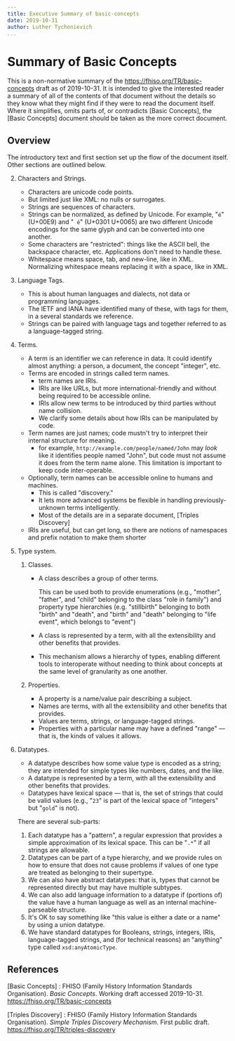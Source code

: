 ```yaml
---
title: Executive Summary of basic-concepts
date: 2019-10-31
author: Luther Tychonievich
...
```


# Summary of Basic Concepts

This is a non-normative summary of the <https://fhiso.org/TR/basic-concepts> draft as of 2019-10-31.
It is intended to give the interested reader a summary of all of the contents of that document without the details so they know what they might find if they were to read the document itself.
Where it simplifies, omits parts of, or contradicts [Basic Concepts], the [Basic Concepts] document should be taken as the more correct document.

## Overview

The introductory text and first section set up the flow of the document itself. Other sections are outlined below.

2. Characters and Strings. 
    
    - Characters are unicode code points.
    - But limited just like XML: no nulls or surrogates.
    - Strings are sequences of characters.
    - Strings can be normalized, as defined by Unicode.
        For example, "`é`" (U+00E9) and "` ́e`" (U+0301 U+0065) are two different Unicode encodings for the same glyph
        and can be converted into one another.
    - Some characters are "restricted": things like the ASCII bell, the backspace character, etc.
        Applications don't need to handle these.
    - Whitespace means space, tab, and new-line, like in XML.
        Normalizing whitespace means replacing it with a space, like in XML.

3. Language Tags.
    
    - This is about human languages and dialects, not data or programming languages.
    - The IETF and IANA have identified many of these, with tags for them, in a several standards we reference.
    - Strings can be paired with language tags and together referred to as a language-tagged string.

4. Terms.

    - A term is an identifier we can reference in data.
        It could identify almost anything: a person, a document, the concept "integer", etc.
    - Terms are encoded in strings called term names.
        - term names are IRIs.
        - IRIs are like URLs, but more international-friendly and without being required to be accessible online.
        - IRIs allow new terms to be introduced by third parties without name collision.
        - We clarify some details about how IRIs can be manipulated by code.
    - Term names are just names; code mustn't try to interpret their internal structure for meaning.
        - for example, `http://example.com/people/named/John` may *look* like it identifies people named "John", but code must not assume it does from the term name alone. This limitation is important to keep code inter-operable.
    - Optionally, term names can be accessible online to humans and machines.
        - This is called "discovery."
        - It lets more advanced systems be flexible in handling previously-unknown terms intelligently.
        - Most of the details are in a separate document, [Triples Discovery]
    - IRIs are useful, but can get long, so there are notions of namespaces and prefix notation to make them shorter

5. Type system.
    
    1. Classes.
    
        - A class describes a group of other terms.
            
            This can be used both to provide enumerations (e.g., "mother", "father", and "child" belonging to the class "role in family") and property type hierarchies (e.g. "stillbirth" belonging to both "birth" and "death", and "birth" and "death" belonging to "life event", which belongs to "event")
        
        - A class is represented by a term, with all the extensibility and other benefits that provides.
        - This mechanism allows a hierarchy of types, enabling different tools to interoperate without needing to think about concepts at the same level of granularity as one another.
    
    2. Properties.
        
        - A property is a name/value pair describing a subject.
        - Names are terms, with all the extensibility and other benefits that provides.
        - Values are terms, strings, or language-tagged strings.
        - Properties with a particular name may have a defined "range" — that is, the kinds of values it allows.

6. Datatypes.
    
    - A datatype describes how some value type is encoded as a string; they are intended for simple types like numbers, dates, and the like.
    - A datatype is represented by a term, with all the extensibility and other benefits that provides.
    - Datatypes have lexical space — that is, the set of strings that could be valid values (e.g., "`23`" is part of the lexical space of "integers" but "`gold`" is not).
    
    There are several sub-parts:
    
    1.  Each datatype has a "pattern", a regular expression that provides a simple approximation of its lexical space. This can be "`.*`" if all strings are allowable.
    2. Datatypes can be part of a type hierarchy, and we provide rules on how to ensure that does not cause problems if values of one type are treated as belonging to their supertype.
    3. We can also have abstract datatypes: that is, types that cannot be represented directly but may have multiple subtypes.
    4. We can also add language information to a datatype if (portions of) the value have a human language as well as an internal machine-parseable structure.
    5. It's OK to say something like "this value is either a date or a name" by using a union datatype.
    6. We have standard datatypes for Booleans, strings, integers, IRIs, language-tagged strings, and (for technical reasons) an "anything" type called `xsd:anyAtomicType`.

## References

[Basic Concepts]
:   FHISO (Family History Information Standards Organisation).
    *Basic Concepts*.  Working draft accessed 2019-10-31.
    <https://fhiso.org/TR/basic-concepts> 
    
[Triples Discovery]
:   FHISO (Family History Information Standards Organisation).
    *Simple Triples Discovery Mechanism*.  First public draft.
    <https://fhiso.org/TR/triples-discovery> 

